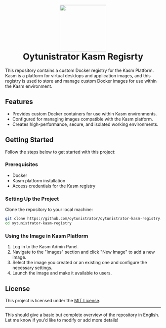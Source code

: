 <h1 align="center">
  <br>
  <img width="150" src="https://avatars.githubusercontent.com/u/3594944?v=4">
  <br>
  Oytunistrator Kasm Regisrty
  <br>
</h1>


This repository contains a custom Docker registry for the Kasm Platform. Kasm is a platform for virtual desktops and application images, and this registry is used to store and manage custom Docker images for use within the Kasm environment.

## Features

- Provides custom Docker containers for use within Kasm environments.
- Configured for managing images compatible with the Kasm platform.
- Creates high-performance, secure, and isolated working environments.

## Getting Started

Follow the steps below to get started with this project:

### Prerequisites

- Docker
- Kasm platform installation
- Access credentials for the Kasm registry

### Setting Up the Project

Clone the repository to your local machine:

```bash
git clone https://github.com/oytunistrator/oytunistrator-kasm-registry.git
cd oytunistrator-kasm-registry
```

### Using the Image in Kasm Platform

1. Log in to the Kasm Admin Panel.
2. Navigate to the "Images" section and click "New Image" to add a new image.
3. Select the image you created or an existing one and configure the necessary settings.
4. Launch the image and make it available to users.

## License

This project is licensed under the [MIT License](LICENSE).

---

This should give a basic but complete overview of the repository in English. Let me know if you'd like to modify or add more details!
